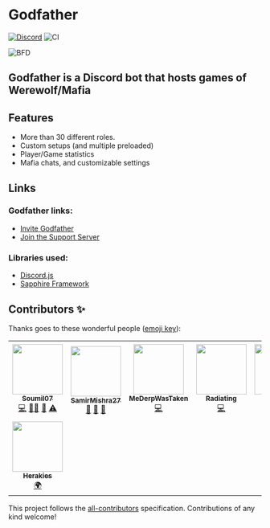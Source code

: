 # Godfather

[![Discord](https://discordapp.com/api/guilds/723535249073504306/embed.png)](https://discord.gg/gFhvChy)
![CI](https://github.com/Soumil07/godfather/workflows/Continuous%20Integration/badge.svg)

![BFD](https://botsfordiscord.com/api/bot/579703064173346827/widget)

## Godfather is a Discord bot that hosts games of Werewolf/Mafia

## Features

-   More than 30 different roles.
-   Custom setups (and multiple preloaded)
-   Player/Game statistics
-   Mafia chats, and customizable settings

## Links

### Godfather links:

-   [Invite Godfather](https://discord.com/oauth2/authorize?client_id=579703064173346827&scope=bot)
-   [Join the Support Server](https://discord.gg/gFhvChy)

### Libraries used:

-   [Discord.js](https://discord.js.org/#/)
-   [Sapphire Framework](https://github.com/sapphire-project/framework)

## Contributors ✨

Thanks goes to these wonderful people ([emoji key](https://allcontributors.org/docs/en/emoji-key)):

<!-- ALL-CONTRIBUTORS-LIST:START - Do not remove or modify this section -->
<!-- prettier-ignore-start -->
<!-- markdownlint-disable -->
<table>
  <tr>
    <td align="center"><a href="https://github.com/Soumil07"><img src="https://avatars0.githubusercontent.com/u/29275227?v=4?s=100" width="100px;" alt=""/><br /><sub><b>Soumil07</b></sub></a><br /><a href="https://github.com/Stitch07/godfather/commits?author=Soumil07" title="Code">💻</a> <a href="#mentoring-Soumil07" title="Mentoring">🧑‍🏫</a> <a href="#projectManagement-Soumil07" title="Project Management">📆</a> <a href="https://github.com/Stitch07/godfather/commits?author=Soumil07" title="Tests">⚠️</a></td>
    <td align="center"><a href="https://github.com/SamirMishra27"><img src="https://avatars2.githubusercontent.com/u/68955143?v=4?s=100" width="100px;" alt=""/><br /><sub><b>SamirMishra27</b></sub></a><br /><a href="https://github.com/Stitch07/godfather/commits?author=SamirMishra27" title="Documentation">📖</a> <a href="#design-SamirMishra27" title="Design">🎨</a> <a href="#business-SamirMishra27" title="Business development">💼</a></td>
    <td align="center"><a href="https://github.com/MeDerpWasTaken"><img src="https://avatars1.githubusercontent.com/u/62511835?v=4?s=100" width="100px;" alt=""/><br /><sub><b>MeDerpWasTaken</b></sub></a><br /><a href="https://github.com/Stitch07/godfather/commits?author=MeDerpWasTaken" title="Code">💻</a></td>
    <td align="center"><a href="https://github.com/Radiating8"><img src="https://avatars3.githubusercontent.com/u/28413785?v=4?s=100" width="100px;" alt=""/><br /><sub><b>Radiating</b></sub></a><br /><a href="https://github.com/Stitch07/godfather/commits?author=Radiating8" title="Code">💻</a></td>
    <td align="center"><a href="https://github.com/AriusX7"><img src="https://avatars3.githubusercontent.com/u/48966598?v=4?s=100" width="100px;" alt=""/><br /><sub><b>Arius</b></sub></a><br /><a href="https://github.com/Stitch07/godfather/commits?author=AriusX7" title="Code">💻</a></td>
    <td align="center"><a href="https://favware.tech"><img src="https://avatars.githubusercontent.com/u/4019718?v=4?s=100" width="100px;" alt=""/><br /><sub><b>Jeroen Claassens</b></sub></a><br /><a href="#tool-Favna" title="Tools">🔧</a></td>
    <td align="center"><a href="https://github.com/juliamonaco"><img src="https://avatars.githubusercontent.com/u/50450544?v=4?s=100" width="100px;" alt=""/><br /><sub><b>Julia Monaco</b></sub></a><br /><a href="#translation-juliamonaco" title="Translation">🌍</a></td>
  </tr>
  <tr>
    <td align="center"><a href="https://github.com/Herakies"><img src="https://avatars.githubusercontent.com/u/74150478?v=4?s=100" width="100px;" alt=""/><br /><sub><b>Herakies</b></sub></a><br /><a href="#translation-Herakies" title="Translation">🌍</a></td>
  </tr>
</table>

<!-- markdownlint-restore -->
<!-- prettier-ignore-end -->

<!-- ALL-CONTRIBUTORS-LIST:END -->

This project follows the [all-contributors](https://github.com/all-contributors/all-contributors) specification. Contributions of any kind welcome!
